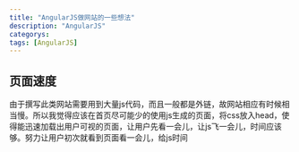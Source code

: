 ```yaml
---
title: "AngularJS做网站的一些想法"
description: "AngularJS"
categorys: 
tags: [AngularJS]
---
```



## 页面速度

由于撰写此类网站需要用到大量js代码，而且一般都是外链，故网站相应有时候相当慢。所以我觉得应该在首页尽可能少的使用js生成的页面，将css放入head，使得能迅速加载出用户可视的页面，让用户先看一会儿，让js飞一会儿，时间应该够。努力让用户初次就看到页面看一会儿，给js时间
